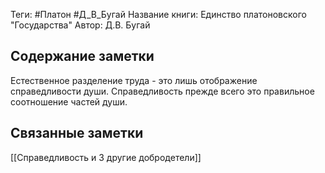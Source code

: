Теги: #Платон #Д_В_Бугай 
Название книги: Единство платоновского "Государства"
Автор: Д.В. Бугай
## Содержание заметки
Естественное разделение труда - это лишь отображение справедливости души. Справедливость прежде всего это правильное соотношение частей души.
## Связанные заметки
[[Справедливость и 3 другие добродетели]]